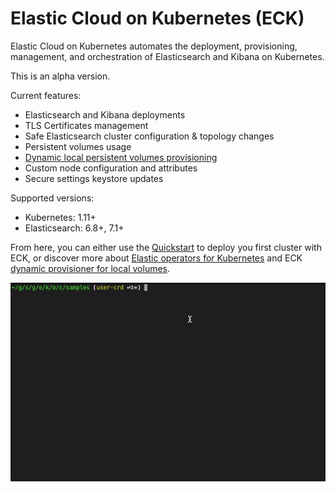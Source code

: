 # Elastic Cloud on Kubernetes (ECK)

Elastic Cloud on Kubernetes automates the deployment, provisioning, management, and orchestration of Elasticsearch and Kibana on Kubernetes.

This is an alpha version.

Current features:

*  Elasticsearch and Kibana deployments
*  TLS Certificates management
*  Safe Elasticsearch cluster configuration & topology changes
*  Persistent volumes usage
*  [Dynamic local persistent volumes provisioning](https://github.com/elastic/cloud-on-k8s/tree/master/local-volume)
*  Custom node configuration and attributes
*  Secure settings keystore updates

Supported versions:

*  Kubernetes: 1.11+
*  Elasticsearch: 6.8+, 7.1+

From here, you can either use the [Quickstart](https://www.elastic.co/guide/en/k8s/current/quickstart.html) to deploy you first cluster with ECK, or discover more about [Elastic operators for Kubernetes](https://github.com/elastic/cloud-on-k8s/tree/master/operators) and ECK [dynamic provisioner for local volumes](https://github.com/elastic/cloud-on-k8s/blob/master/local-volume).

![](docs/img/k8s-operator.gif)
